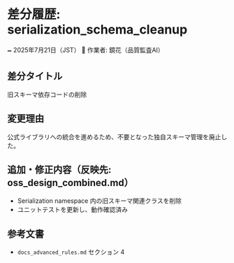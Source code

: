 # 差分履歴: serialization_schema_cleanup

🗕 2025年7月21日（JST）
🧐 作業者: 鏡花（品質監査AI）

## 差分タイトル
旧スキーマ依存コードの削除

## 変更理由
公式ライブラリへの統合を進めるため、不要となった独自スキーマ管理を廃止した。

## 追加・修正内容（反映先: oss_design_combined.md）
- Serialization namespace 内の旧スキーマ関連クラスを削除
- ユニットテストを更新し、動作確認済み

## 参考文書
- `docs_advanced_rules.md` セクション 4
